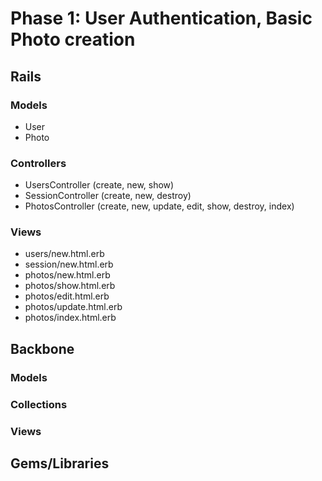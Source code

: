 # Phase 1: User Authentication, Basic Photo creation

## Rails
### Models
* User
* Photo

### Controllers
* UsersController (create, new, show)
* SessionController (create, new, destroy)
* PhotosController (create, new, update, edit, show, destroy, index)


### Views
* users/new.html.erb
* session/new.html.erb
* photos/new.html.erb
* photos/show.html.erb
* photos/edit.html.erb
* photos/update.html.erb
* photos/index.html.erb

## Backbone
### Models

### Collections

### Views

## Gems/Libraries
